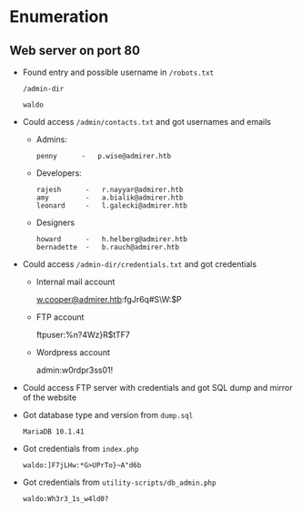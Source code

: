 # Enumeration

## Web server on port 80

- Found entry and possible username in `/robots.txt`

	`/admin-dir`

	`waldo`

- Could access `/admin/contacts.txt` and got usernames and emails
	
	- Admins:

		`penny 		- 	p.wise@admirer.htb`
	
	- Developers:

		```
		rajesh 		- 	r.nayyar@admirer.htb
		amy 		- 	a.bialik@admirer.htb
		leonard 	-	l.galecki@admirer.htb
		```

	- Designers

		```
		howard		-	h.helberg@admirer.htb
		bernadette	-	b.rauch@admirer.htb
		```

- Could access `/admin-dir/credentials.txt` and got credentials

	- Internal mail account
	
		w.cooper@admirer.htb:fgJr6q#S\W:$P

	- FTP account

		ftpuser:%n?4Wz}R$tTF7

	- Wordpress account

		admin:w0rdpr3ss01!

- Could access FTP server with credentials and got SQL dump and mirror of the website

- Got database type and version from `dump.sql`

	`MariaDB 10.1.41`

- Got credentials from `index.php`

	`waldo:]F7jLHw:*G>UPrTo}~A"d6b`

- Got credentials from `utility-scripts/db_admin.php`

	`waldo:Wh3r3_1s_w4ld0?`


